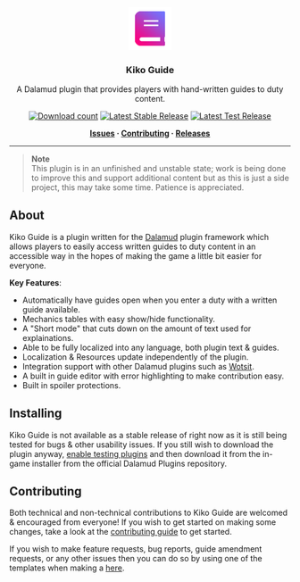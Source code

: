 <!-- Repository Header Begin -->
<div align="center">

<img src="./.assets/icon.png" alt="Kiko Guide Logo" width="15%">
  
### Kiko Guide
A Dalamud plugin that provides players with hand-written guides to duty content. 

[![Download count](https://img.shields.io/endpoint?url=https://vz32sgcoal.execute-api.us-east-1.amazonaws.com/KikoGuide&color=blue&label=Plugin%20Downloads)](https://github.com/BitsOfAByte/KikoGuide) 
[![Latest Stable Release](https://img.shields.io/github/v/release/BitsOfAByte/KikoGuide?color=blue&label=Latest%20Stable%20Release)](https://github.com/BitsOfAByte/KikoGuide/releases/latest)
[![Latest Test Release](https://img.shields.io/github/v/release/BitsOfAByte/KikoGuide?color=orange&include_prereleases&label=Latest%20Test%20Release)](https://github.com/BitsOfAByte/KikoGuide/releases/latest)

**[Issues](https://github.com/BitsOfAByte/KikoGuide/issues) · [Contributing](https://github.com/BitsOfAByte/KikoGuide/blob/main/CONTRIBUTING.md) · [Releases](https://github.com/BitsOfAByte/KikoGuide/releases/latest)**
  
</div>

---
<!-- Repository Header End -->

> **Note**  
> This plugin is in an unfinished and unstable state; work is being done to improve this and support additional content but as this is just a side project, this may take some time. Patience is appreciated.


## About

Kiko Guide is a plugin written for the [Dalamud](https://github.com/goatcorp/Dalamud) plugin framework which allows players to easily access written guides to duty content in an accessible way in the hopes of making the game a little bit easier for everyone.

**Key Features**:
- Automatically have guides open when you enter a duty with a written guide available.
- Mechanics tables with easy show/hide functionality.
- A "Short mode" that cuts down on the amount of text used for explainations.
- Able to be fully localized into any language, both plugin text & guides.
- Localization & Resources update independently of the plugin.
- Integration support with other Dalamud plugins such as [Wotsit](https://github.com/goaaats/Dalamud.FindAnything).
- A built in guide editor with error highlighting to make contribution easy.
- Built in spoiler protections.

## Installing

Kiko Guide is not available as a stable release of right now as it is still being tested for bugs & other usability issues. If you still wish to download the plugin anyway, [enable testing plugins](https://goatcorp.github.io/faq/dalamud_troubleshooting#q-how-do-i-enable-plugin-test-builds) and then download it from the in-game installer from the official Dalamud Plugins repository.

## Contributing

Both technical and non-technical contributions to Kiko Guide are welcomed & encouraged from everyone! If you wish to get started on making some changes, take a look at the [contributing guide](CONTRIBUTING.md) to get started. 

If you wish to make feature requests, bug reports, guide amendment requests, or any other issues then you can do so by using one of the templates when making a [here](https://github.com/BitsOfAByte/KikoGuide/issues/new/choose).
